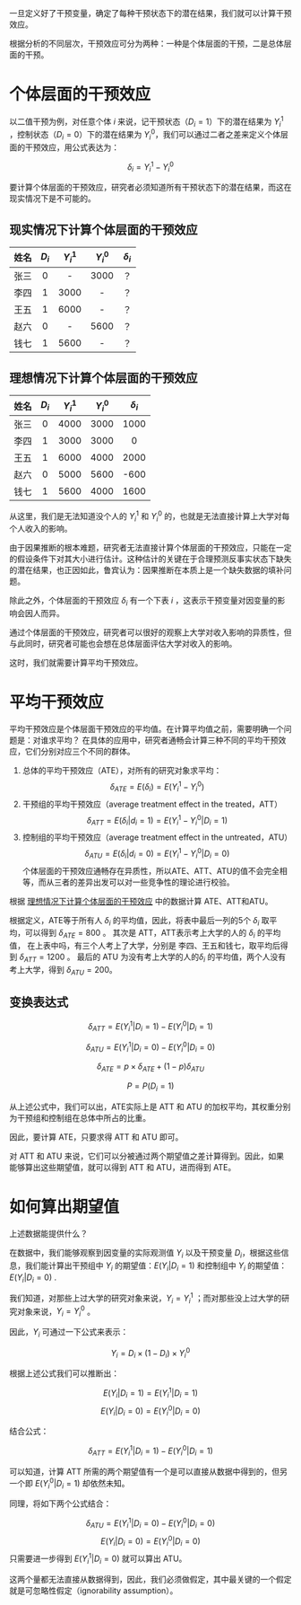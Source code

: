 一旦定义好了干预变量，确定了每种干预状态下的潜在结果，我们就可以计算干预效应。

根据分析的不同层次，干预效应可分为两种：一种是个体层面的干预，二是总体层面的干预。

# 个体层面的干预效应

以二值干预为例，对任意个体 $i$ 来说，记干预状态（$D_i=1$）下的潜在结果为 $Y_i^1$ ，控制状态（$D_i=0$）下的潜在结果为 $Y_i^0$，我们可以通过二者之差来定义个体层面的干预效应，用公式表达为：

$$\delta_i=Y_i^1-Y_i^0$$

要计算个体层面的干预效应，研究者必须知道所有干预状态下的潜在结果，而这在现实情况下是不可能的。

## 现实情况下计算个体层面的干预效应

| 姓名  | $D_i$ | $Y_i^1$ | $Y_i^0$ | $\delta_i$ |
| :-: | :---: | :-----: | :-----: | :--------: |
| 张三  |   0   |    -    |  3000   |     ？      |
| 李四  |   1   |  3000   |    -    |     ？      |
| 王五  |   1   |  6000   |    -    |     ？      |
| 赵六  |   0   |    -    |  5600   |     ？      |
| 钱七  |   1   |  5600   |    -    |     ？      |
## 理想情况下计算个体层面的干预效应

| 姓名  | $D_i$ | $Y_i^1$ | $Y_i^0$ | $\delta_i$ |
| :-: | :---: | :-----: | :-----: | :--------: |
| 张三  |   0   |  4000   |  3000   |    1000    |
| 李四  |   1   |  3000   |  3000   |     0      |
| 王五  |   1   |  6000   |  4000   |    2000    |
| 赵六  |   0   |  5000   |  5600   |    -600    |
| 钱七  |   1   |  5600   |  4000   |    1600    |
从这里，我们是无法知道没个人的 $Y_i^1$ 和 $Y_i^0$ 的，也就是无法直接计算上大学对每个人收入的影响。

由于因果推断的根本难题，研究者无法直接计算个体层面的干预效应，只能在一定的假设条件下对其大小进行估计。这种估计的关键在于合理预测反事实状态下缺失的潜在结果，也正因如此，鲁宾认为：因果推断在本质上是一个缺失数据的填补问题。

除此之外，个体层面的干预效应 $\delta_i$ 有一个下表 $i$ ，这表示干预变量对因变量的影响会因人而异。

通过个体层面的干预效应，研究者可以很好的观察上大学对收入影响的异质性，但与此同时，研究者可能也会想在总体层面评估大学对收入的影响。

这时，我们就需要计算平均干预效应。

# 平均干预效应

平均干预效应是个体层面干预效应的平均值。在计算平均值之前，需要明确一个问题是：对谁求平均？
在具体的应用中，研究者通畅会计算三种不同的平均干预效应，它们分别对应三个不同的群体。

1. 总体的平均干预效应（ATE），对所有的研究对象求平均：
$$\delta_{ATE}=E(\delta_i)=E(Y_i^1-Y_i^0)$$
2. 干预组的平均干预效应（average treatment effect in the treated，ATT）
$$\delta_{ATT}=E(\delta_i|d_i=1)=E(Y_i^1-Y_i^0|D_i=1)$$
3. 控制组的平均干预效应（average treatment effect in the untreated，ATU）
$$\delta_{ATU}=E(\delta_i|d_i=0)=E(Y_i^1-Y_i^0|D_i=0)$$
个体层面的干预效应通畅存在异质性，所以ATE、ATT、ATU的值不会完全相等，而从三者的差异出发可以对一些竞争性的理论进行校验。

根据 [理想情况下计算个体层面的干预效应](#理想情况下计算个体层面的干预效应) 中的数据计算 ATE、ATT和ATU。

根据定义，ATE等于所有人 $\delta_i$ 的平均值，因此，将表中最后一列的5个 $\delta_i$ 取平均，可以得到 $\delta_{ATE} = 800$ 。
其次是 ATT，ATT表示考上大学的人的 $\delta_i$ 的平均值， 在上表中吗，有三个人考上了大学，分别是 李四、王五和钱七，取平均后得到 $\delta_{ATT}=1200$ 。
最后的 ATU 为没有考上大学的人的$\delta_i$ 的平均值，两个人没有考上大学，得到 $\delta_{ATU}=200$。

## 变换表达式

$$\delta_{ATT}=E(Y_i^1|D_i=1)-E(Y_i^0|D_i=1)$$

$$\delta_{ATU}=E(Y_i^1|D_i=0)-E(Y_i^0|D_i=0)$$

$$\delta_{ATE}=p\times \delta_{ATE}+(1-p)\delta_{ATU}$$

$$P=P(D_i=1)$$

从上述公式中，我们可以出，ATE实际上是 ATT 和 ATU 的加权平均，其权重分别为干预组和控制组在总体中所占的比重。

因此，要计算 ATE，只要求得 ATT 和 ATU 即可。

对 ATT 和 ATU 来说，它们可以分被通过两个期望值之差计算得到。因此，如果能够算出这些期望值，就可以得到 ATT 和 ATU，进而得到 ATE。

# 如何算出期望值

上述数据能提供什么？

在数据中，我们能够观察到因变量的实际观测值 $Y_i$ 以及干预变量 $D_i$，根据这些信息，我们能计算出干预组中 $Y_i$ 的期望值：$E(Y_i|D_i=1)$ 和控制组中 $Y_i$ 的期望值：$E(Y_i|D_i=0)$ .

我们知道，对那些上过大学的研究对象来说，$Y_i=Y_i^1$ ；而对那些没上过大学的研究对象来说，$Y_i=Y_i^0$ 。

因此，$Y_i$ 可通过一下公式来表示：

$$Y_i=D_i\times (1-D_i)\times Y_i^0$$

根据上述公式我们可以推断出：

$$E(Y_i|D_i=1)=E(Y_i^1|D_i=1)$$$$E(Y_i|D_i=0)=E(Y_i^0|D_i=0)$$

结合公式：

$$\delta_{ATT}=E(Y_i^1|D_i=1)-E(Y_i^0|D_i=1)$$

可以知道，计算 ATT 所需的两个期望值有一个是可以直接从数据中得到的，但另一个即 $E(Y_i^0|D_i=1)$ 却依然未知。

同理，将如下两个公式结合：

$$\delta_{ATU}=E(Y_i^1|D_i=0)-E(Y_i^0|D_i=0)$$
$$E(Y_i|D_i=0)=E(Y_i^0|D_i=0)$$
只需要进一步得到 $E(Y_i^1|D_i=0)$ 就可以算出 ATU。

这两个量都无法直接从数据得到，因此，我们必须做假定，其中最关键的一个假定就是可忽略性假定（ignorability assumption）。